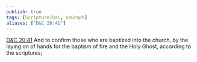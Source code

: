 ```yaml
---
publish: true
tags: [Scripture/DaC, noGraph]
aliases: ["D&C 20:41"]
---
```

[D&C 20:41](https://churchofjesuschrist.org/study/scriptures/dc-testament/dc/20?lang=eng&id=p41#p41) And to confirm those who are baptized into the church, by the laying on of hands for the baptism of fire and the Holy Ghost, according to the scriptures;
